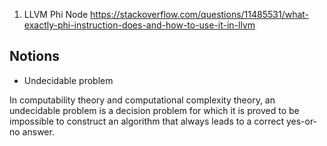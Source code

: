 1. LLVM Phi Node
https://stackoverflow.com/questions/11485531/what-exactly-phi-instruction-does-and-how-to-use-it-in-llvm






## Notions
- Undecidable problem

In computability theory and computational complexity theory, an undecidable problem is a decision problem for which it is proved to be impossible to construct an algorithm that always leads to a correct yes-or-no answer.